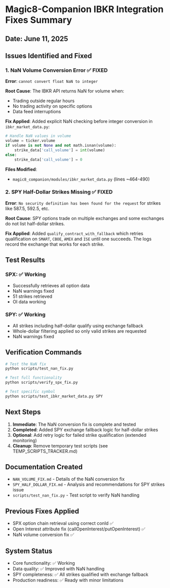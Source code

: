 # Magic8-Companion IBKR Integration Fixes Summary

## Date: June 11, 2025

## Issues Identified and Fixed

### 1. NaN Volume Conversion Error ✅ FIXED

**Error**: `cannot convert float NaN to integer`

**Root Cause**: The IBKR API returns NaN for volume when:
- Trading outside regular hours
- No trading activity on specific options
- Data feed interruptions

**Fix Applied**: Added explicit NaN checking before integer conversion in `ibkr_market_data.py`:
```python
# Handle NaN values in volume
volume = ticker.volume
if volume is not None and not math.isnan(volume):
    strike_data['call_volume'] = int(volume)
else:
    strike_data['call_volume'] = 0
```

**Files Modified**:
- `magic8_companion/modules/ibkr_market_data.py` (lines ~464-490)

### 2. SPY Half-Dollar Strikes Missing ✅ FIXED

**Error**: `No security definition has been found for the request` for strikes like 587.5, 592.5, etc.

**Root Cause**: SPY options trade on multiple exchanges and some exchanges do not list half-dollar strikes.

**Fix Applied**: Added `qualify_contract_with_fallback` which retries qualification on
`SMART`, `CBOE`, `AMEX` and `ISE` until one succeeds.  The logs record the exchange that works for each strike.

## Test Results

### SPX: ✅ Working
- Successfully retrieves all option data
- NaN warnings fixed
- 51 strikes retrieved
- OI data working

### SPY: ✅ Working
- All strikes including half-dollar qualify using exchange fallback
- Whole-dollar filtering applied so only valid strikes are requested
- NaN warnings fixed

## Verification Commands

```bash
# Test the NaN fix
python scripts/test_nan_fix.py

# Test full functionality
python scripts/verify_spx_fix.py

# Test specific symbol
python scripts/test_ibkr_market_data.py SPY
```

## Next Steps

1. **Immediate**: The NaN conversion fix is complete and tested
2. **Completed**: Added SPY exchange fallback logic for half-dollar strikes
3. **Optional**: Add retry logic for failed strike qualification (extended monitoring)
4. **Cleanup**: Remove temporary test scripts (see TEMP_SCRIPTS_TRACKER.md)

## Documentation Created

- `NAN_VOLUME_FIX.md` - Details of the NaN conversion fix
- `SPY_HALF_DOLLAR_FIX.md` - Analysis and recommendations for SPY strikes issue
- `scripts/test_nan_fix.py` - Test script to verify NaN handling

## Previous Fixes Applied
- SPX option chain retrieval using correct conId ✅
- Open Interest attribute fix (callOpenInterest/putOpenInterest) ✅
- NaN volume conversion fix ✅

## System Status
- Core functionality: ✅ Working
- Data quality: ✅ Improved with NaN handling
- SPY completeness: ✅ All strikes qualified with exchange fallback
- Production readiness: ✅ Ready with minor limitations
